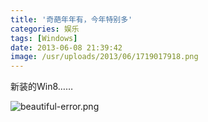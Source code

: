 ```yaml
---
title: '奇葩年年有，今年特别多'
categories: 娱乐
tags: [Windows]
date: 2013-06-08 21:39:42
image: /usr/uploads/2013/06/1719017918.png
---
```


新装的Win8……

![beautiful-error.png](/usr/uploads/2013/06/1719017918.png)
